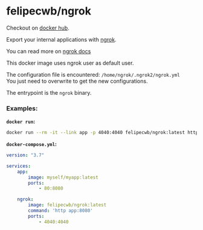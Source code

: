 # felipecwb/ngrok

Checkout on [docker hub](https://hub.docker.com/r/felipecwb/ngrok).  

Export your internal applications with [ngrok](https://ngrok.com).  

You can read more on [ngrok docs](https://ngrok.com/docs)  

This docker image uses ngrok user as default user.  

The configuration file is encountered: `/home/ngrok/.ngrok2/ngrok.yml`  
You just need to overwrite to get the new configurations.  

The entrypoint is the `ngrok` binary.  


### Examples:

**`docker run`:**
```sh
docker run --rm -it --link app -p 4040:4040 felipecwb/ngrok:latest http app:80
```

**`docker-compose.yml`:**
```yml
version: "3.7"

services:
    app:
        image: myself/myapp:latest
        ports:
            - 80:8080

    ngrok:
        image: felipecwb/ngrok:latest
        command: 'http app:8080'
        ports:
            - 4040:4040
```

